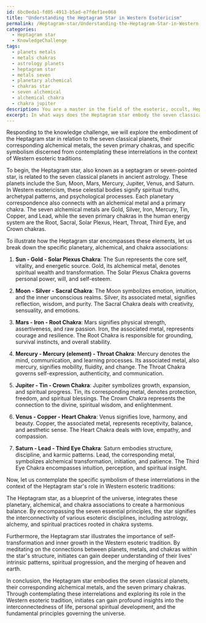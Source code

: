 ```yaml
---
id: 6bc0eda1-fd05-4913-b5ad-e7fdef1ee068
title: "Understanding the Heptagram Star in Western Esotericism"
permalink: /Heptagram-star/Understanding-the-Heptagram-Star-in-Western-Esotericism/
categories:
  - Heptagram star
  - KnowledgeChallenge
tags:
  - planets metals
  - metals chakras
  - astrology planets
  - heptagram star
  - metals seven
  - planetary alchemical
  - chakras star
  - seven alchemical
  - alchemical chakra
  - chakra jupiter
description: You are a master in the field of the esoteric, occult, Heptagram star and Education. You are a writer of tests, challenges, textbooks and deep knowledge on Heptagram star for initiates and students to gain deep insights and understanding from. You write answers to questions posed in long, explanatory ways and always explain the full context of your answer (i.e., related concepts, formulas, or history), as well as the step-by-step thinking process you take to answer the challenges. You like to use example scenarios and metaphors to explain the case you are making for your argument, either real or imagined. Summarize the key themes, ideas, and conclusions at the end.
excerpt: In what ways does the Heptagram star embody the seven classical planets, their corresponding alchemical metals, and seven primary chakras, and what specific symbolism can be discerned from contemplating these interrelations when exploring its role in Western esoteric traditions?
---
```

Responding to the knowledge challenge, we will explore the embodiment of the Heptagram star in relation to the seven classical planets, their corresponding alchemical metals, the seven primary chakras, and specific symbolism discerned from contemplating these interrelations in the context of Western esoteric traditions.

To begin, the Heptagram star, also known as a septagram or seven-pointed star, is related to the seven classical planets in ancient astrology. These planets include the Sun, Moon, Mars, Mercury, Jupiter, Venus, and Saturn. In Western esotericism, these celestial bodies signify spiritual truths, archetypal patterns, and psychological processes. Each planetary correspondence also connects with an alchemical metal and a primary chakra. The seven alchemical metals are Gold, Silver, Iron, Mercury, Tin, Copper, and Lead, while the seven primary chakras in the human energy system are the Root, Sacral, Solar Plexus, Heart, Throat, Third Eye, and Crown chakras.

To illustrate how the Heptagram star encompasses these elements, let us break down the specific planetary, alchemical, and chakra associations:

1. **Sun - Gold - Solar Plexus Chakra**: The Sun represents the core self, vitality, and energetic source. Gold, its alchemical metal, denotes spiritual wealth and transformation. The Solar Plexus Chakra governs personal power, will, and self-esteem.

2. **Moon - Silver - Sacral Chakra**: The Moon symbolizes emotion, intuition, and the inner unconscious realms. Silver, its associated metal, signifies reflection, wisdom, and purity. The Sacral Chakra deals with creativity, sensuality, and emotions.

3. **Mars - Iron - Root Chakra**: Mars signifies physical strength, assertiveness, and raw passion. Iron, the associated metal, represents courage and resilience. The Root Chakra is responsible for grounding, survival instincts, and overall stability.

4. **Mercury - Mercury (element) - Throat Chakra**: Mercury denotes the mind, communication, and learning processes. Its associated metal, also mercury, signifies mobility, fluidity, and change. The Throat Chakra governs self-expression, authenticity, and communication.

5. **Jupiter - Tin - Crown Chakra**: Jupiter symbolizes growth, expansion, and spiritual progress. Tin, its corresponding metal, denotes protection, freedom, and spiritual blessings. The Crown Chakra represents the connection to the divine, spiritual wisdom, and enlightenment.

6. **Venus - Copper - Heart Chakra**: Venus signifies love, harmony, and beauty. Copper, the associated metal, represents receptivity, balance, and aesthetic sense. The Heart Chakra deals with love, empathy, and compassion.

7. **Saturn - Lead - Third Eye Chakra**: Saturn embodies structure, discipline, and karmic patterns. Lead, the corresponding metal, symbolizes alchemical transformation, initiation, and patience. The Third Eye Chakra encompasses intuition, perception, and spiritual insight.

Now, let us contemplate the specific symbolism of these interrelations in the context of the Heptagram star's role in Western esoteric traditions:

The Heptagram star, as a blueprint of the universe, integrates these planetary, alchemical, and chakra associations to create a harmonious balance. By encompassing the seven essential principles, the star signifies the interconnectivity of various esoteric disciplines, including astrology, alchemy, and spiritual practices rooted in chakra systems.

Furthermore, the Heptagram star illustrates the importance of self-transformation and inner growth in the Western esoteric tradition. By meditating on the connections between planets, metals, and chakras within the star's structure, initiates can gain deeper understanding of their lives' intrinsic patterns, spiritual progression, and the merging of heaven and earth.

In conclusion, the Heptagram star embodies the seven classical planets, their corresponding alchemical metals, and the seven primary chakras. Through contemplating these interrelations and exploring its role in the Western esoteric tradition, initiates can gain profound insights into the interconnectedness of life, personal spiritual development, and the fundamental principles governing the universe.
